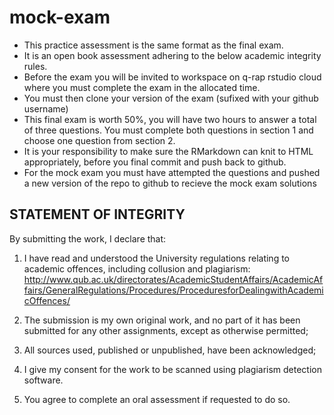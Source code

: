 # mock-exam
- This practice assessment is the same format as the final exam.
- It is an open book assessment adhering to the below academic integrity rules.
- Before the exam you will be invited to workspace on q-rap rstudio cloud where you must complete the exam in the allocated time.
- You must then clone your version of the exam (sufixed with your github username)
- This final exam is worth 50%, you will have two hours to answer a total of three questions. You must complete both questions in section 1 and choose one question from section 2.
- It is your responsibility to make sure the RMarkdown can knit to HTML appropriately, before you final commit and push back to github.
- For the mock exam you must have attempted the questions and pushed a new version of the repo to github to recieve the mock exam solutions


## STATEMENT OF INTEGRITY
By submitting the work, I declare that:

1. I have read and understood the University regulations relating to academic offences, including collusion and plagiarism: http://www.qub.ac.uk/directorates/AcademicStudentAffairs/AcademicAffairs/GeneralRegulations/Procedures/ProceduresforDealingwithAcademicOffences/

2. The submission is my own original work, and no part of it has been submitted for any other assignments, except as otherwise permitted;

4. All sources used, published or unpublished, have been acknowledged;

5. I give my consent for the work to be scanned using plagiarism detection software.

6. You agree to complete an oral assessment if requested to do so.
